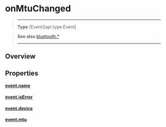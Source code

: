 # onMtuChanged

> --------------------- ------------------------------------------------------------------------------------------
> __Type__              [Event][api.type.Event]


> __See also__          [bluetooth.*](/plugin/bluetooth.md)
> --------------------- ------------------------------------------------------------------------------------------

## Overview

## Properties

#### [event.name](/plugin/bluetooth/type/Server/event/onMtuChanged/name.md)

#### [event.isError](/plugin/bluetooth/type/Server/event/onMtuChanged/isError.md)

#### [event.device](/plugin/bluetooth/type/Server/event/onMtuChanged/device.md)

#### [event.mtu](/plugin/bluetooth/type/Server/event/onMtuChanged/mtu.md)